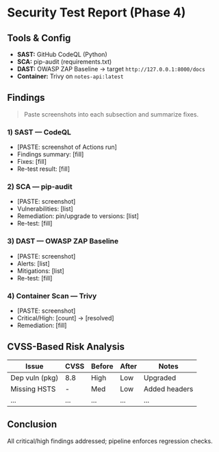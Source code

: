 
# Security Test Report (Phase 4)

## Tools & Config
- **SAST:** GitHub CodeQL (Python)
- **SCA:** pip-audit (requirements.txt)
- **DAST:** OWASP ZAP Baseline → target `http://127.0.0.1:8000/docs`
- **Container:** Trivy on `notes-api:latest`

## Findings
> Paste screenshots into each subsection and summarize fixes.

### 1) SAST — CodeQL
- [PASTE: screenshot of Actions run]
- Findings summary: [fill]
- Fixes: [fill]
- Re-test result: [fill]

### 2) SCA — pip-audit
- [PASTE: screenshot]
- Vulnerabilities: [list]
- Remediation: pin/upgrade to versions: [list]
- Re-test: [fill]

### 3) DAST — OWASP ZAP Baseline
- [PASTE: screenshot]
- Alerts: [list]
- Mitigations: [list]
- Re-test: [fill]

### 4) Container Scan — Trivy
- [PASTE: screenshot]
- Critical/High: [count] → [resolved]
- Remediation: [fill]

## CVSS-Based Risk Analysis
| Issue | CVSS | Before | After | Notes |
|------|------|--------|-------|-------|
| Dep vuln (pkg) | 8.8 | High | Low | Upgraded |
| Missing HSTS | - | Med | Low | Added headers |
| ... | ... | ... | ... | ... |

## Conclusion
All critical/high findings addressed; pipeline enforces regression checks.
